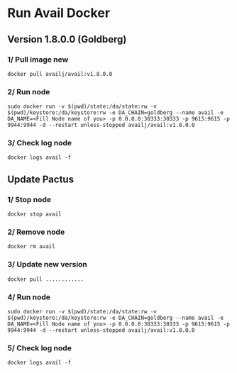 # Run Avail Docker

## Version 1.8.0.0 (Goldberg)

### 1/ Pull image new 
```
docker pull availj/avail:v1.8.0.0
```
### 2/ Run node
```
sudo docker run -v $(pwd)/state:/da/state:rw -v $(pwd)/keystore:/da/keystore:rw -e DA_CHAIN=goldberg --name avail -e DA_NAME=<Fill Node name of you> -p 0.0.0.0:30333:30333 -p 9615:9615 -p 9944:9944 -d --restart unless-stopped availj/avail:v1.8.0.0

```
### 3/ Check log node
```
docker logs avail -f
```

## Update Pactus

### 1/ Stop node
```
docker stop avail
```
### 2/ Remove node
```
docker rm avail
```
### 3/ Update new version
```
docker pull ............
```
### 4/ Run node
```
sudo docker run -v $(pwd)/state:/da/state:rw -v $(pwd)/keystore:/da/keystore:rw -e DA_CHAIN=goldberg --name avail -e DA_NAME=<Fill Node name of you> -p 0.0.0.0:30333:30333 -p 9615:9615 -p 9944:9944 -d --restart unless-stopped availj/avail:v1.8.0.0
```
### 5/ Check log node
```
docker logs avail -f
```
